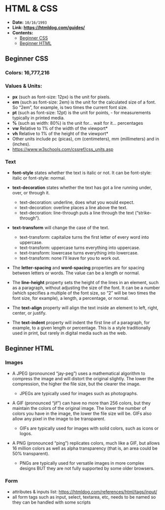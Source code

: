 
# HTML & CSS

- **Date:** `10/16/1993`
- **Link: https://htmldog.com/guides/**
- **Contents:**
  - [Beginner CSS](#Beginner-CSS)
  - [Beginner HTML](#Beginner-HTML)

## <a id="Beginner-CSS"></a>**Beginner CSS**

### **Colors:** 16,777,216

### **Values & Units:**
- **px** (such as font-size: 12px) is the unit for pixels.
- **em** (such as font-size: 2em) is the unit for the calculated size of a font. So “2em”, for example, is two times the current font size.
- **pt** (such as font-size: 12pt) is the unit for points, - for measurements typically in printed media.
- **%** (such as width: 80%) is the unit for… wait for it… percentages
- **vw** Relative to 1% of the width of the viewport*
- **vh** Relative to 1% of the height of the viewport*
- Other units include pc (picas), cm (centimeters), mm (millimeters) and in (inches).
- https://www.w3schools.com/cssref/css_units.asp


### **Text**
- **font-style** states whether the text is italic or not. It can be font-style: italic or font-style: normal.
- **text-decoration** states whether the text has got a line running under, over, or through it.
  + text-decoration: underline, does what you would expect.
  + text-decoration: overline places a line above the text.
  + text-decoration: line-through puts a line through the text (“strike-through”).

- **text-transform** will change the case of the text.
  - text-transform: capitalize turns the first letter of every word into uppercase.
  - text-transform: uppercase turns everything into uppercase.
  - text-transform: lowercase turns everything into lowercase.
  - text-transform: none I’ll leave for you to work out.
- The **letter-spacing** and **word-spacing** properties are for spacing between letters or words. The value can be a length or normal.

- The **line-height** property sets the height of the lines in an element, such as a paragraph, without adjusting the size of the font. It can be a number (which specifies a multiple of the font size, so “2” will be two times the font size, for example), a length, a percentage, or normal.

- The **text-align** property will align the text inside an element to left, right, center, or justify.

- The **text-indent** property will indent the first line of a paragraph, for example, to a given length or percentage. This is a style traditionally used in print, but rarely in digital media such as the web.

## <a id="Beginner-HTML"></a>Beginner HTML

### **Images**
- A JPEG (pronounced “jay-peg”) uses a mathematical algorithm to compress the image and will distort the original slightly. The lower the compression, the higher the file size, but the clearer the image.
  - JPEGs are typically used for images such as photographs.

- A GIF (pronounced “jif”) can have no more than 256 colors, but they maintain the colors of the original image. The lower the number of colors you have in the image, the lower the file size will be. GIFs also allow any pixel in the image to be transparent.
  - GIFs are typically used for images with solid colors, such as icons or logos.

- A PNG (pronounced “ping”) replicates colors, much like a GIF, but allows 16 million colors as well as alpha transparency (that is, an area could be 50% transparent).
  - PNGs are typically used for versatile images in more complex designs BUT they are not fully supported by some older browsers. 
  
### **Form**

- attributes & inputs list: https://htmldog.com/references/html/tags/input/ 
- all form tags such as input, select, textarea, etc, needs to be named so they can be handled with some scripts







